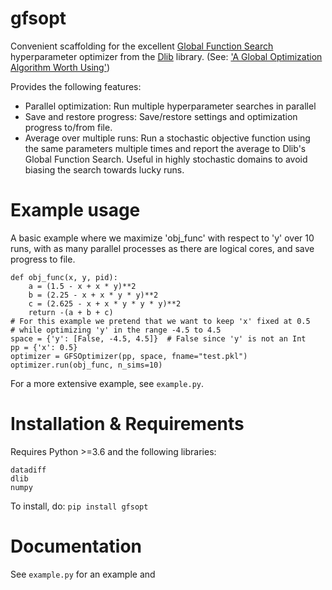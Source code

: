 # gfsopt

Convenient scaffolding for the excellent
[Global Function Search](http://dlib.net/optimization.html#global_function_search) 
hyperparameter optimizer from the [Dlib](http://dlib.net) library. 
(See: ['A Global Optimization Algorithm Worth Using'](http://blog.dlib.net/2017/12/a-global-optimization-algorithm-worth.html))

Provides the following features:
* Parallel optimization: Run multiple hyperparameter searches in parallel
* Save and restore progress: Save/restore settings and optimization progress to/from file.
* Average over multiple runs: Run a stochastic objective function using the same
parameters multiple times and report the average to Dlib's Global Function
Search. Useful in highly stochastic domains to avoid biasing the search towards
lucky runs.
# Example usage
A basic example where we maximize 'obj_func' with respect to 'y' over 10 runs,
with as many parallel processes as there are logical cores, and save progress to file.
```
def obj_func(x, y, pid):
    a = (1.5 - x + x * y)**2
    b = (2.25 - x + x * y * y)**2
    c = (2.625 - x + x * y * y * y)**2
    return -(a + b + c)
# For this example we pretend that we want to keep 'x' fixed at 0.5
# while optimizing 'y' in the range -4.5 to 4.5
space = {'y': [False, -4.5, 4.5]}  # False since 'y' is not an Int
pp = {'x': 0.5}
optimizer = GFSOptimizer(pp, space, fname="test.pkl")
optimizer.run(obj_func, n_sims=10)
```
For a more extensive example, see `example.py`.

# Installation & Requirements
Requires Python >=3.6 and the following libraries:
```
datadiff
dlib
numpy
```
To install, do:
`pip install gfsopt`

# Documentation
See `example.py` for an example and []()
